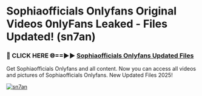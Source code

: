 # Sophiaofficials Onlyfans Original Videos 0nlyFans Leaked - Files Updated! (sn7an)

<h3>🔴 CLICK HERE 🌐==►► <a href="https://tinyurl.com/brd5kh86" rel="nofollow">Sophiaofficials Onlyfans Updated Files</a></h3>

Get Sophiaofficials Onlyfans and all content. Now you can access all videos and pictures of Sophiaofficials Onlyfans. New Updated Files 2025!

[![sn7an](https://i.imgur.com/K7sEzmb.gif)](https://tinyurl.com/brd5kh86)
